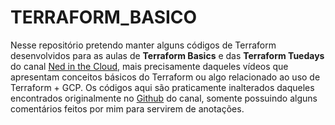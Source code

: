 # TERRAFORM_BASICO

Nesse repositório pretendo manter alguns códigos de Terraform desenvolvidos para as aulas de **Terraform Basics** e das **Terraform Tuedays** do canal [Ned in the Cloud](https://www.youtube.com/channel/UCDQ9L4eFHxSh0BM6z-SkZMw), mais precisamente daqueles vídeos que apresentam conceitos básicos do Terraform ou algo relacionado ao uso de Terraform + GCP. Os códigos aqui são praticamente inalterados daqueles encontrados originalmente no [Github](https://github.com/ned1313/terraform-tuesdays) do canal, somente possuindo alguns comentários feitos por mim para servirem de anotações. 
